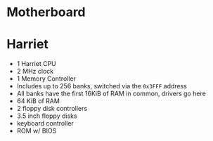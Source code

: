 # Motherboard

# Harriet

- 1 Harriet CPU
- 2 MHz clock
- 1 Memory Controller
 - Includes up to 256 banks, switched via the `0x3FFF` address
 - All banks have the first 16KiB of RAM in common, drivers go here
- 64 KiB of RAM
- 2 floppy disk controllers
 - 3.5 inch floppy disks
- keyboard controller
- ROM w/ BIOS
